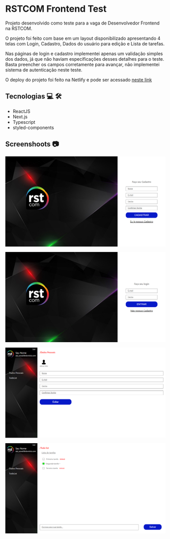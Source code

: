 # RSTCOM Frontend Test

Projeto desenvolvido como teste para a vaga de Desenvolvedor Frontend na RSTCOM.

O projeto foi feito com base em um layout disponibilizado apresentando 4 telas com Login, Cadastro, Dados do usuário para edição e Lista de tarefas.

Nas páginas de login e cadastro implementei apenas um validação simples dos dados, já que não haviam especificações desses detalhes para o teste. Basta preencher os campos corretamente para avançar, não implementei sistema de autenticação neste teste.

O deploy do projeto foi feito na Netlify e pode ser acessado [neste link](https://rstcom-frontend-test.netlify.app/)



## Tecnologias :computer: :hammer_and_wrench:

- ReactJS
- Next.js
- Typescript
- styled-components



## Screenshoots :camera:

![signIn](./public/screenshot1.png)



![login](./public/screenshot2.png)

![profile](./public/screenshot3.png)

![todoList](./public/screenshot4.png)